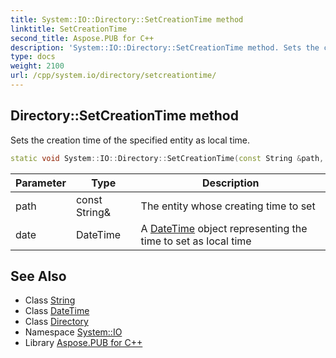 ```yaml
---
title: System::IO::Directory::SetCreationTime method
linktitle: SetCreationTime
second_title: Aspose.PUB for C++
description: 'System::IO::Directory::SetCreationTime method. Sets the creation time of the specified entity as local time in C++.'
type: docs
weight: 2100
url: /cpp/system.io/directory/setcreationtime/
---
```

## Directory::SetCreationTime method


Sets the creation time of the specified entity as local time.

```cpp
static void System::IO::Directory::SetCreationTime(const String &path, DateTime date)
```


| Parameter | Type | Description |
| --- | --- | --- |
| path | const String\& | The entity whose creating time to set |
| date | DateTime | A [DateTime](../../../system/datetime/) object representing the time to set as local time |

## See Also

* Class [String](../../../system/string/)
* Class [DateTime](../../../system/datetime/)
* Class [Directory](../)
* Namespace [System::IO](../../)
* Library [Aspose.PUB for C++](../../../)
